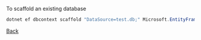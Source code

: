 To scaffold an existing database

```powershell
dotnet ef dbcontext scaffold "DataSource=test.db;" Microsoft.EntityFrameworkCore.Sqlite
```

[Back](..\ReadMe.md)